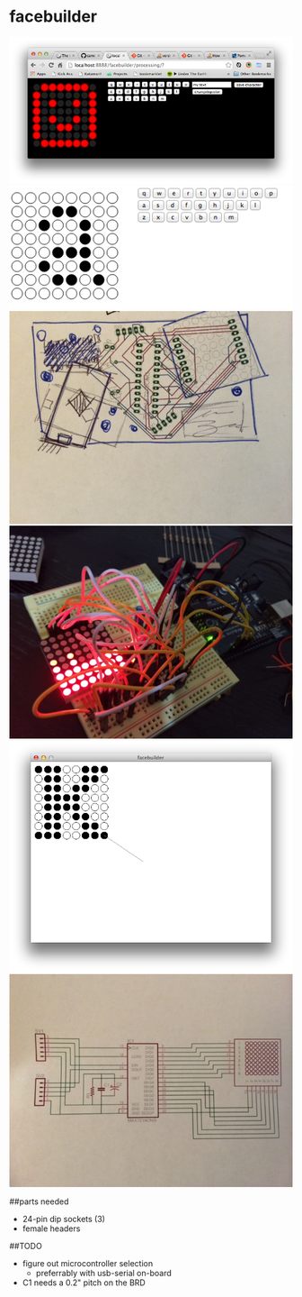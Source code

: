 facebuilder
===========
<img src="https://github.com/camb416/facebuilder/blob/master/images/screencap_happy.png?raw=true" />
<img src="https://github.com/camb416/facebuilder/blob/master/images/screencap_a.png?raw=true" />
<img src="https://github.com/camb416/facebuilder/blob/master/images/photo%202.JPG?raw=true" />
<img src="https://github.com/camb416/facebuilder/blob/master/images/photo%201.JPG?raw=true" />
<img src="https://github.com/camb416/facebuilder/blob/master/images/screencap_k.png?raw=true" />

<img src="https://github.com/camb416/facebuilder/blob/master/images/photo%203.JPG?raw=true" />

##parts needed
- 24-pin dip sockets (3)
- female headers

##TODO
- figure out microcontroller selection
	- preferrably with usb-serial on-board
- C1 needs a 0.2" pitch on the BRD
